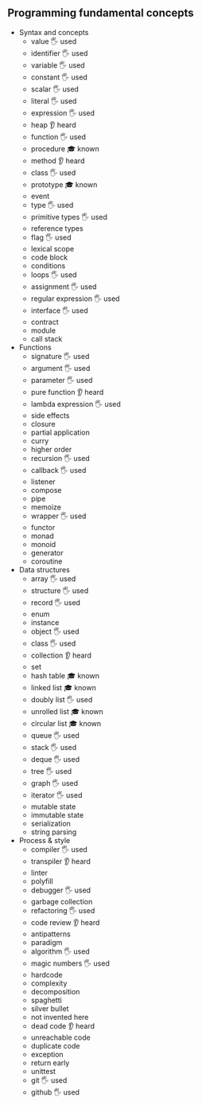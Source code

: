 ## Programming fundamental concepts

- Syntax and concepts
  - value 🖐 used
  - identifier 🖐 used
  - variable 🖐 used
  - constant 🖐 used
  - scalar 🖐 used
  - literal 🖐 used
  - expression 🖐 used
  - heap 👂 heard
  - function 🖐 used
  - procedure 🎓 known
  - method 👂 heard
  - class 🖐 used
  - prototype 🎓 known
  - event 
  - type 🖐 used
  - primitive types 🖐 used
  - reference types
  - flag 🖐 used
  - lexical scope
  - code block
  - conditions
  - loops 🖐 used
  - assignment 🖐 used
  - regular expression 🖐 used
  - interface 🖐 used
  - contract
  - module
  - call stack
- Functions
  - signature 🖐 used
  - argument 🖐 used
  - parameter 🖐 used
  - pure function 👂 heard
  - lambda expression 🖐 used
  - side effects
  - closure
  - partial application
  - curry
  - higher order
  - recursion 🖐 used
  - callback 🖐 used
  - listener
  - compose
  - pipe 
  - memoize
  - wrapper 🖐 used
  - functor
  - monad
  - monoid
  - generator
  - coroutine
- Data structures
  - array 🖐 used
  - structure 🖐 used
  - record 🖐 used
  - enum 
  - instance 
  - object 🖐 used
  - class 🖐 used
  - collection 👂 heard
  - set 
  - hash table 🎓 known
  - linked list 🎓 known
  - doubly list 🖐 used
  - unrolled list 🎓 known
  - circular list 🎓 known
  - queue 🖐 used
  - stack 🖐 used
  - deque 🖐 used
  - tree 🖐 used
  - graph 🖐 used
  - iterator 🖐 used
  - mutable state
  - immutable state
  - serialization
  - string parsing
- Process & style
  - compiler 🖐 used
  - transpiler 👂 heard
  - linter
  - polyfill 
  - debugger 🖐 used
  - garbage collection
  - refactoring  🖐 used
  - code review 👂 heard
  - antipatterns
  - paradigm
  - algorithm 🖐 used
  - magic numbers 🖐 used
  - hardcode
  - complexity
  - decomposition
  - spaghetti
  - silver bullet
  - not invented here
  - dead code 👂 heard
  - unreachable code
  - duplicate code
  - exception
  - return early
  - unittest
  - git 🖐 used
  - github 🖐 used
